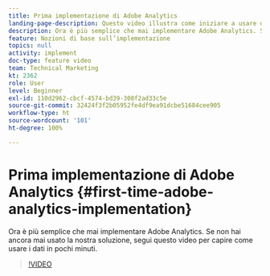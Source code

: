```yaml
---
title: Prima implementazione di Adobe Analytics
landing-page-description: Questo video illustra come iniziare a usare dati Adobe Analytics in pochi minuti.
description: Ora è più semplice che mai implementare Adobe Analytics. Se non hai ancora mai usato la nostra soluzione, segui questo video per capire come usare i dati in pochi minuti.
feature: Nozioni di base sull’implementazione
topics: null
activity: implement
doc-type: feature video
team: Technical Marketing
kt: 2362
role: User
level: Beginner
exl-id: 110d2962-cbcf-4574-bd39-308f2ad33c5e
source-git-commit: 32424f3f2b05952fe4df9ea91dcbe51684cee905
workflow-type: ht
source-wordcount: '101'
ht-degree: 100%

---
```


# Prima implementazione di Adobe Analytics {#first-time-adobe-analytics-implementation}

Ora è più semplice che mai implementare Adobe Analytics. Se non hai ancora mai usato la nostra soluzione, segui questo video per capire come usare i dati in pochi minuti.

>[!VIDEO](https://video.tv.adobe.com/v/25456/?quality=12)
